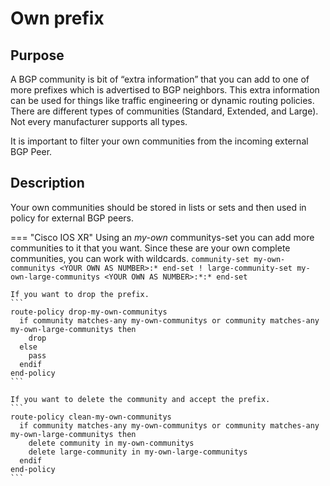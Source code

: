 # Own prefix

## Purpose
A BGP community is bit of “extra information” that you can add to one of more prefixes which is advertised to BGP neighbors. This extra information can be used for things like traffic engineering or dynamic routing policies.
There are different types of communities (Standard, Extended, and Large). Not every manufacturer supports all types.

It is important to filter your own communities from the incoming external BGP Peer.

## Description
Your own communities should be stored in lists or sets and then used in policy for external BGP peers.

=== "Cisco IOS XR"
    Using an *my-own* communitys-set you can add  more communities to it that you want. Since these are your own complete communities, you can work with wildcards.
    ```
    community-set my-own-communitys
      <YOUR OWN AS NUMBER>:*
    end-set
    !
    large-community-set my-own-large-communitys
      <YOUR OWN AS NUMBER>:*:*
    end-set
    ```
    
    If you want to drop the prefix.
    ```
    route-policy drop-my-own-communitys
      if community matches-any my-own-communitys or community matches-any my-own-large-communitys then
        drop
      else
        pass
      endif
    end-policy
    ```

    If you want to delete the community and accept the prefix.
    ```
    route-policy clean-my-own-communitys
      if community matches-any my-own-communitys or community matches-any my-own-large-communitys then
        delete community in my-own-communitys
        delete large-community in my-own-large-communitys
      endif
    end-policy
    ```
